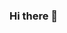 ### Hi there 👋

<!--
**Venkata-Sravan-Telu/Venkata-Sravan-Telu** is a ✨ _special_ ✨ repository because its `README.md` (this file) appears on your GitHub profile.

Here are some ideas to get you started:

- 🔭 I’m currently working on developing skills for web development
- 🌱 I’m currently learning web application both front end and back end
- 👯 I’m looking to collaborate on machine learning domain
- 🤔 I’m looking for help with anyone with like minded
- 💬 Ask me about professional skills
- 📫 How to reach me: Connect me with GITHUB
- 😄 Pronouns: He/Him
- ⚡ Fun fact: Be happy
-->
